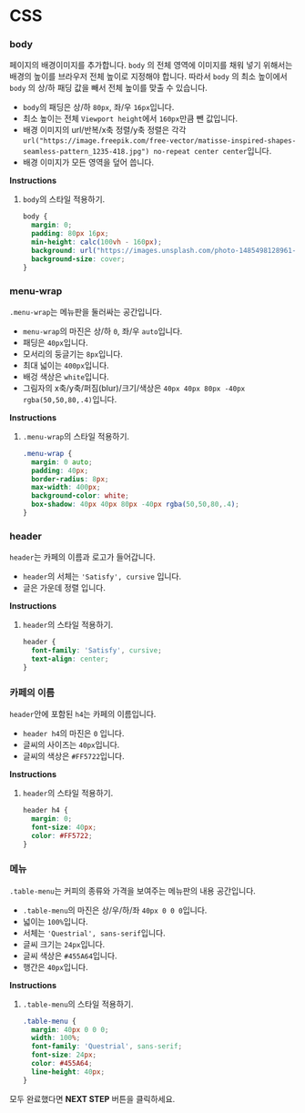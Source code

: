 # CSS
### body
페이지의 배경이미지를 추가합니다. `body` 의 전체 영역에 이미지를 채워 넣기 위해서는 배경의 높이를 브라우저 전체 높이로 지정해야 합니다. 따라서  `body` 의 최소 높이에서 `body` 의 상/하 패딩 값을 빼서 전체 높이를 맞출 수 있습니다.
* `body`의 패딩은 상/하 `80px`, 좌/우 `16px`입니다.
* 최소 높이는 전체 `Viewport height`에서 `160px`만큼 뺀 값입니다. 
* 배경 이미지의 url/반복/x축 정렬/y축 정렬은 각각 `url("https://image.freepik.com/free-vector/matisse-inspired-shapes-seamless-pattern_1235-418.jpg") no-repeat center center`입니다.
* 배경 이미지가 모든 영역을 덮어 씁니다.


**Instructions**
1. `body`의 스타일 적용하기. 
    ```css
    body {
      margin: 0;
      padding: 80px 16px;
      min-height: calc(100vh - 160px);
      background: url("https://images.unsplash.com/photo-1485498128961-422168ba5f87?ixlib=rb-0.3.5&s=bb0e76f1949725c83131d875abaa0f1a&auto=format&fit=crop&w=2602&q=80") no-repeat center center;
      background-size: cover;
    }
    ```



### menu-wrap
`.menu-wrap`는 메뉴판을 둘러싸는 공간입니다.

* `menu-wrap`의 마진은 상/하 `0`, 좌/우 `auto`입니다.
* 패딩은 `40px`입니다.
* 모서리의 둥글기는 `8px`입니다.
* 최대 넓이는 `400px`입니다.
* 배겅 색상은 `white`입니다.
* 그림자의 x축/y축/퍼짐(blur)/크기/색상은 `40px 40px 80px -40px rgba(50,50,80,.4)`입니다. 



**Instructions**
1. `.menu-wrap`의 스타일 적용하기.
    ```css
    .menu-wrap {
      margin: 0 auto;
      padding: 40px;
      border-radius: 8px;
      max-width: 400px;
      background-color: white;
      box-shadow: 40px 40px 80px -40px rgba(50,50,80,.4);
    }
    ```



### header

`header`는 카페의 이름과 로고가 들어갑니다. 

* `header`의 서체는 `'Satisfy', cursive` 입니다.
* 글은 가운데 정렬 입니다.

**Instructions**
1. `header`의 스타일 적용하기.
    ```css
    header {
      font-family: 'Satisfy', cursive;
      text-align: center;
    }
    ```
    


### 카페의 이름 

`header`안에 포함된 `h4`는 카페의 이름입니다. 

* `header h4`의 마진은 `0` 입니다.
* 글씨의 사이즈는 `40px`입니다.
* 글씨의 색상은 `#FF5722`입니다.

**Instructions**
1. `header`의 스타일 적용하기.
    ```css
    header h4 {
      margin: 0;
      font-size: 40px;
      color: #FF5722;
    }
    ```
    


### 메뉴

`.table-menu`는 커피의 종류와 가격을 보여주는 메뉴판의 내용 공간입니다.

* `.table-menu`의 마진은 상/우/하/좌 `40px 0 0 0`입니다.
* 넓이는 `100%`입니다.
* 서체는 `'Questrial', sans-serif`입니다.
* 글씨 크기는 `24px`입니다.
* 글씨 색상은 `#455A64`입니다.
* 행간은 `40px`입니다.


**Instructions**
1. `.table-menu`의 스타일 적용하기.
    ```css
    .table-menu {
      margin: 40px 0 0 0;
      width: 100%;
      font-family: 'Questrial', sans-serif;
      font-size: 24px;
      color: #455A64;
      line-height: 40px;
    }
    ```



모두 완료했다면 **NEXT STEP** 버튼을 클릭하세요.

